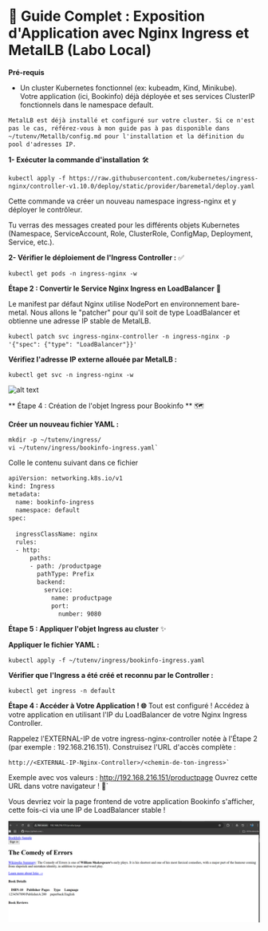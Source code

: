 # 🚀 Guide Complet : Exposition d'Application avec Nginx Ingress et MetalLB (Labo Local)


__Pré-requis__

- Un cluster Kubernetes fonctionnel (ex: kubeadm, Kind, Minikube).  
Votre application (ici, Bookinfo) déjà déployée et ses services ClusterIP fonctionnels dans le namespace default.    

``````
MetalLB est déjà installé et configuré sur votre cluster. Si ce n'est pas le cas, référez-vous à mon guide pas à pas disponible dans ~/tutenv/Metallb/config.md pour l'installation et la définition du pool d'adresses IP.

``````


__1- Exécuter la commande d'installation__ 🛠️

`````
kubectl apply -f https://raw.githubusercontent.com/kubernetes/ingress-nginx/controller-v1.10.0/deploy/static/provider/baremetal/deploy.yaml
``````

Cette commande va créer un nouveau namespace ingress-nginx et y déployer le contrôleur.  

Tu verras des messages created pour les différents objets Kubernetes (Namespace, ServiceAccount, Role, ClusterRole, ConfigMap, Deployment, Service, etc.).


**2- Vérifier le déploiement de l'Ingress Controller :** ✅

```````
kubectl get pods -n ingress-nginx -w
```````

**Étape 2 : Convertir le Service Nginx Ingress en LoadBalancer** 🔄 

Le manifest par défaut Nginx utilise NodePort en environnement bare-metal. Nous allons le "patcher" pour qu'il soit de type LoadBalancer et obtienne une adresse IP stable de MetalLB.

``````
kubectl patch svc ingress-nginx-controller -n ingress-nginx -p '{"spec": {"type": "LoadBalancer"}}'
``````
__Vérifiez l'adresse IP externe allouée par MetalLB :__

``````
kubectl get svc -n ingress-nginx -w
``````

![alt text](Screenshots/ingress-patched.PNG)

** Étape 4 : Création de l'objet Ingress pour Bookinfo **  🗺️


__Créer un nouveau fichier YAML :__

````
mkdir -p ~/tutenv/ingress/
vi ~/tutenv/ingress/bookinfo-ingress.yaml`
`````


Colle le contenu suivant dans ce fichier 

```````
apiVersion: networking.k8s.io/v1
kind: Ingress
metadata:
  name: bookinfo-ingress
  namespace: default
spec:

  ingressClassName: nginx 
  rules:
  - http:
      paths:
      - path: /productpage
        pathType: Prefix
        backend:
          service:
            name: productpage
            port:
              number: 9080

```````

__Étape 5 : Appliquer l'objet Ingress au cluster__ ✨

**Appliquer le fichier YAML :**

`````
kubectl apply -f ~/tutenv/ingress/bookinfo-ingress.yaml
`````

__Vérifier que l'Ingress a été créé et reconnu par le Controller :__

``````
kubectl get ingress -n default
``````
__Étape 4 : Accéder à Votre Application ! 🌐__
Tout est configuré ! Accédez à votre application en utilisant l'IP du LoadBalancer de votre Nginx Ingress Controller.

Rappelez l'EXTERNAL-IP de votre ingress-nginx-controller notée à l'Étape 2 (par exemple : 192.168.216.151).
Construisez l'URL d'accès complète :
````
http://<EXTERNAL-IP-Nginx-Controller>/<chemin-de-ton-ingress>`
````
Exemple avec vos valeurs :
http://192.168.216.151/productpage
Ouvrez cette URL dans votre navigateur ! 🥳`

Vous devriez voir la page frontend de votre application Bookinfo s'afficher, cette fois-ci via une IP de LoadBalancer stable !


![alt text](Screenshots/ingress-load.PNG)